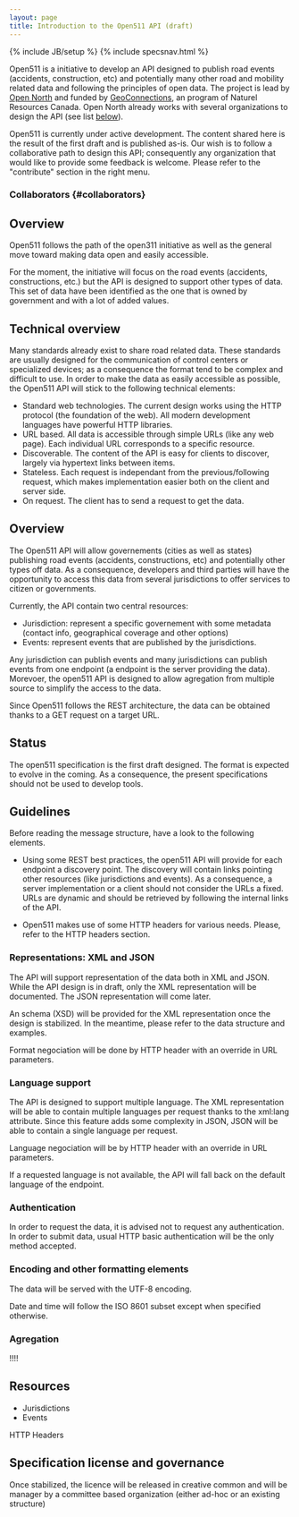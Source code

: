 ```yaml
---
layout: page
title: Introduction to the Open511 API (draft)
---
```

{% include JB/setup %}
{% include specsnav.html %}

Open511 is a initiative to develop an API designed to publish road events (accidents, construction, etc) and potentially many other road and mobility related data and following the principles of open data. The project is lead by [Open North](http://opennorth.ca) and funded by [GeoConnections](http://geoconnections.nrcan.gc.ca/), an program of Naturel Resources Canada. Open North already works with several organizations to design the API (see list [below](#collaborators)).

Open511 is currently under active development. The content shared here is the result of the first draft and is published as-is. Our wish is to follow a collaborative path to design this API; consequently any organization that would like to provide some feedback is welcome. Please refer to the "contribute" section in the right menu.


### Collaborators {#collaborators}


## Overview

Open511 follows the path of the open311 initiative as well as the general move toward making data open and easily accessible.

For the moment, the initiative will focus on the road events (accidents, constructions, etc.) but the API is designed to support other types of data. This set of data have been identified as the one that is owned by government and with a lot of added values.


## Technical overview

Many standards already exist to share road related data. These standards are usually designed for the communication of control centers or specialized devices; as a consequence the format tend to be complex and difficult to use. In order to make the data as easily accessible as possible, the Open511 API will stick to the following technical elements:

- Standard web technologies. The current design works using the HTTP protocol (the foundation of the web). All modern development languages have powerful HTTP libraries.
- URL based. All data is accessible through simple URLs (like any web page). Each individual URL corresponds to a specific resource.
- Discoverable. The content of the API is easy for clients to discover, largely via hypertext links between items.
- Stateless. Each request is independant from the previous/following request, which makes implementation easier both on the client and server side.
- On request. The client has to send a request to get the data.


## Overview

The Open511 API will allow governements (cities as well as states) publishing road events (accidents, constructions, etc) and potentially other types off data. As a consequence, developers and third parties will have the opportunity to access this data from several jurisdictions to offer services to citizen or governments.

Currently, the API contain two central resources: 
* Jurisdiction: represent a specific governement with some metadata (contact info, geographical coverage and other options)
* Events: represent events that are published by the jurisdictions.

Any jurisdiction can publish events and many jurisdictions can publish events from one endpoint (a endpoint is the server providing the data). Morevoer, the open511 API is designed to allow agregation from multiple source to simplify the access to the data.

Since Open511 follows the REST architecture, the data can be obtained thanks to a GET request on a target URL.

## Status 

The open511 specification is the first draft designed. The format is expected to evolve in the coming. As a consequence, the present specifications should not be used to develop tools.

## Guidelines

Before reading the message structure, have a look to the following elements.

* Using some REST best practices, the open511 API will provide for each endpoint a discovery point. The discovery will contain links pointing other resources (like jurisdictions and events). As a consequence, a server implementation or a client should not consider the URLs a fixed. URLs are dynamic and should be retrieved by following the internal links of the API.

* Open511 makes use of some HTTP headers for various needs. Please, refer to the HTTP headers section.

### Representations: XML and JSON

The API will support representation of the data both in XML and JSON. While the API design is in draft, only the XML representation will be documented. The JSON representation will come later.

An schema (XSD) will be provided for the XML representation once the design is stabilized. In the meantime, please refer to the data structure and examples.

Format negociation will be done by HTTP header with an override in URL parameters.

### Language support

The API is designed to support multiple language. The XML representation will be able to contain multiple languages per request thanks to the xml:lang attribute. Since this feature adds some complexity in JSON, JSON will be able to contain a single language per request.

Language negociation will be by HTTP header with an override in URL parameters.

If a requested language is not available, the API will fall back on the default language of the endpoint.

### Authentication

In order to request the data, it is advised not to request any authentication. In order to submit data, usual HTTP basic authentication will be the only method accepted.

### Encoding and other formatting elements

The data will be served with the UTF-8 encoding.

Date and time will follow the ISO 8601 subset except when specified otherwise.

### Agregation

!!!!

## Resources 

* Jurisdictions
* Events

HTTP Headers

## Specification license and governance

Once stabilized, the licence will be released in creative common and will be manager by a committee based organization (either ad-hoc or an existing structure)